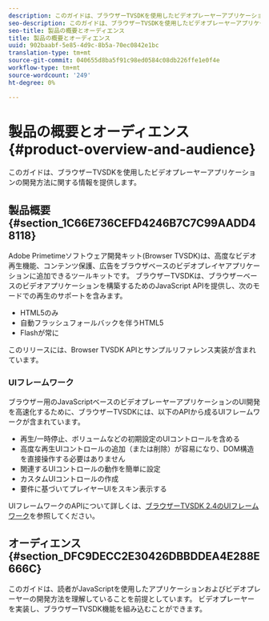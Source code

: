 ```yaml
---
description: このガイドは、ブラウザーTVSDKを使用したビデオプレーヤーアプリケーションの開発方法に関する情報を提供します。
seo-description: このガイドは、ブラウザーTVSDKを使用したビデオプレーヤーアプリケーションの開発方法に関する情報を提供します。
seo-title: 製品の概要とオーディエンス
title: 製品の概要とオーディエンス
uuid: 902baabf-5e85-4d9c-8b5a-70ec0842e1bc
translation-type: tm+mt
source-git-commit: 040655d8ba5f91c98ed0584c08db226ffe1e0f4e
workflow-type: tm+mt
source-wordcount: '249'
ht-degree: 0%

---
```



# 製品の概要とオーディエンス{#product-overview-and-audience}

このガイドは、ブラウザーTVSDKを使用したビデオプレーヤーアプリケーションの開発方法に関する情報を提供します。

## 製品概要{#section_1C66E736CEFD4246B7C7C99AADD48118}

Adobe Primetimeソフトウェア開発キット(Browser TVSDK)は、高度なビデオ再生機能、コンテンツ保護、広告をブラウザベースのビデオプレイヤアプリケーションに追加できるツールキットです。 ブラウザーTVSDKは、ブラウザーベースのビデオアプリケーションを構築するためのJavaScript APIを提供し、次のモードでの再生のサポートを含みます。

* HTML5のみ
* 自動フラッシュフォールバックを伴うHTML5
* Flashが常に

このリリースには、Browser TVSDK APIとサンプルリファレンス実装が含まれています。

### UIフレームワーク

ブラウザー用のJavaScriptベースのビデオプレーヤーアプリケーションのUI開発を高速化するために、ブラウザーTVSDKには、以下のAPIから成るUIフレームワークが含まれています。

* 再生/一時停止、ボリュームなどの初期設定のUIコントロールを含める
* 高度な再生UIコントロールの追加（または削除）が容易になり、DOM構造を直接操作する必要はありません
* 関連するUIコントロールの動作を簡単に設定
* カスタムUIコントロールの作成
* 要件に基づいてプレイヤーUIをスキン表示する

UIフレームワークのAPIについて詳しくは、[ブラウザーTVSDK 2.4のUIフレームワーク](https://help.adobe.com/en_US/primetime/api/psdk/btvsdk-ui-framework/index.html)を参照してください。

## オーディエンス{#section_DFC9DECC2E30426DBBDDEA4E288E666C}

このガイドは、読者がJavaScriptを使用したアプリケーションおよびビデオプレーヤーの開発方法を理解していることを前提としています。 ビデオプレーヤーを実装し、ブラウザーTVSDK機能を組み込むことができます。